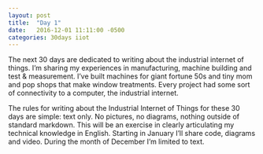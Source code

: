 ```yaml
---
layout: post
title:  "Day 1"
date:   2016-12-01 11:11:00 -0500
categories: 30days iiot
---
```

The next 30 days are dedicated to writing about the industrial internet of things. I’m sharing my experiences in manufacturing, machine building and test & measurement. I’ve built machines for giant fortune 50s and tiny mom and pop shops that make window treatments. Every project had some sort of connectivity to a computer, the industrial internet.


The rules for writing about the Industrial Internet of Things for these 30 days are simple: text only. No pictures, no diagrams, nothing outside of standard markdown. This will be an exercise in clearly articulating my technical knowledge in English. Starting in January I’ll share code, diagrams and video. During the month of December I’m limited to text.